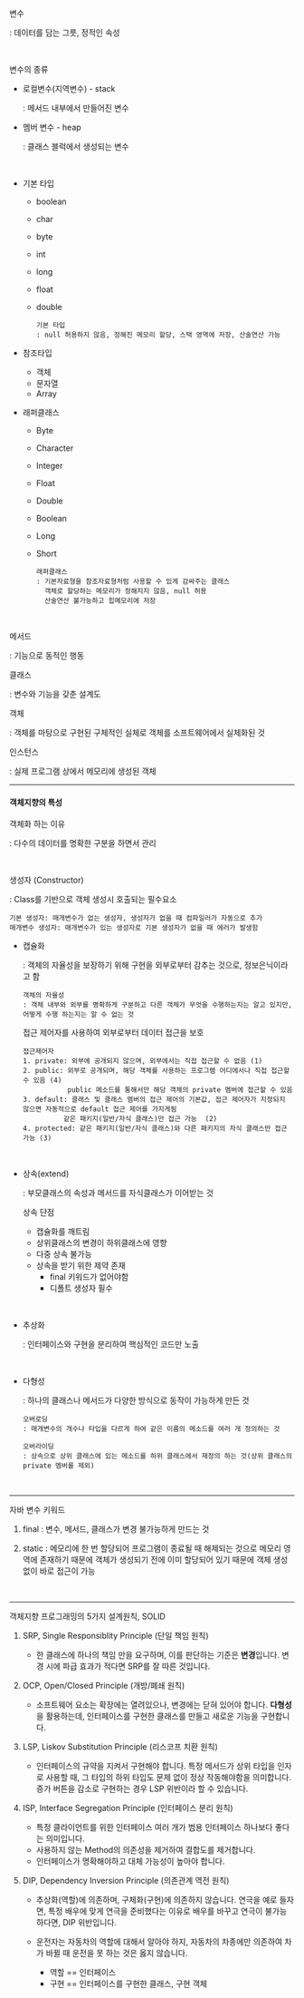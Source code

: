 
변수

: 데이터를 담는 그릇, 정적인 속성

<br>

변수의 종류

  + 로컬변수(지역변수) - stack
 
    : 메서드 내부에서 만들어진 변수 

  + 멤버 변수 - heap
 
    : 클래스 블럭에서 생성되는 변수

 <br>

 + 기본 타입
   + boolean
   + char
   + byte
   + int
   + long
   + float
   + double

         기본 타입
         : null 허용하지 않음, 정해진 메모리 할당, 스택 영역에 저장, 산술연산 가능
     
+ 참조타입
   + 객체
   + 문자열
   + Array
 
+ 래퍼클래스
   + Byte
   + Character
   + Integer
   + Float
   + Double
   + Boolean
   + Long
   + Short
 
         래퍼클래스
         : 기본자료형을 참조자료형처럼 사용할 수 있게 감싸주는 클래스
           객체로 할당하는 메모리가 정해지지 않음, null 허용
           산술연산 불가능하고 힙메모리에 저장

<br>

메서드 

: 기능으로 동적인 행동


클래스

: 변수와 기능을 갖춘 설계도


객체

: 객체를 마탕으로 구현된 구체적인 실체로 객체를 소프트웨어에서 실체화된 것


인스턴스

: 실제 프로그램 상에서 메모리에 생성된 객체


-----


#### 객체지향의 특성

객체화 하는 이유

: 다수의 데이터를 명확한 구분을 하면서 관리

<br>

생성자 (Constructor)

: Class를 기반으로 객체 생성시 호출되는 필수요소 
  
    기본 생성자: 매개변수가 없는 생성자, 생성자가 없을 때 컴파일러가 자동으로 추가
    매개변수 생성자: 매개변수가 있는 생성자로 기본 생성자가 없을 때 에러가 발생함


* 캡슐화 

  : 객체의 자율성을 보장하기 위해 구현을 외부로부터 감추는 것으로, 정보은닉이라고 함

      객체의 자율성
      : 객체 내부와 외부를 명확하게 구분하고 다른 객체가 무엇을 수행하는지는 알고 있지만, 어떻게 수행 하는지는 알 수 없는 것

    접근 제어자를 사용하여 외부로부터 데이터 접근을 보호

      접근제어자
      1. private: 외부에 공개되지 않으며, 외부에서는 직접 접근할 수 없음 (1)
      2. public: 외부로 공개되며, 해당 객체를 사용하는 프로그램 어디에서나 직접 접근할 수 있음 (4)
                 public 메소드를 통해서만 해당 객체의 private 멤버에 접근할 수 있음 
      3. default: 클래스 및 클래스 멤버의 접근 제어의 기본값, 접근 제어자가 지정되지 않으면 자동적으로 default 접근 제어를 가지게됨
                같은 패키지(일반/자식 클래스)만 접근 가능  (2)
      4. protected: 같은 패키지(일반/자식 클래스)와 다른 패키지의 자식 클래스만 접근 가능 (3)

<br>

* 상속(extend)

  : 부모클래스의 속성과 메서드를 자식클래스가 이어받는 것

  상속 단점

   - 캡슐화를 깨트림
   - 상위클래스의 변경이 하위클래스에 영향
   - 다중 상속 불가능
   - 상속을 받기 위한 제약 존재
     - final 키워드가 없어야함
     - 디폴트 생성자 필수

<br>

* 추상화

  : 인터페이스와 구현을 분리하여 핵심적인 코드만 노출

<br>

* 다형성 

  : 하나의 클래스나 메서드가 다양한 방식으로 동작이 가능하게 만든 것

      오버로딩
      : 매개변수의 개수나 타입을 다르게 하여 같은 이름의 메소드를 여러 개 정의하는 것
  
      오버라이딩
      : 상속으로 상위 클래스에 있는 메소드를 하위 클래스에서 재정의 하는 것(상위 클래스의 private 멤버를 제외)

<br>

----

자바 변수 키워드

1. final
   : 변수, 메서드, 클래스가 변경 불가능하게 만드는 것
   
2. static
   : 메모리에 한 번 할당되어 프로그램이 종료될 때 해제되는 것으로 메모리 영역에 존재하기 때문에
     객체가 생성되기 전에 이미 할당되어 있기 때문에 객체 생성없이 바로 접근이 가능

<br>

----

객체지향 프로그래밍의 5가지 설계원칙, SOLID

1. SRP, Single Responsiblity Principle (단일 책임 원칙)
   
    - 한 클래스에 하나의 책임 만을 요구하며, 이를 판단하는 기준은 **변경**입니다. 변경 시에 파급 효과가 적다면 SRP를 잘 따른 것입니다.
      
2. OCP, Open/Closed Principle (개방/폐쇄 원칙)
   
    - 소프트웨어 요소는 확장에는 열려있으나, 변경에는 닫혀 있어야 합니다. **다형성**을 활용하는데, 인터페이스를 구현한 클래스를 만들고 새로운 기능을 구현합니다.
      
3. LSP, Liskov Substitution Principle (리스코프 치환 원칙)
   
    - 인터페이스의 규약을 지켜서 구현해야 합니다. 특정 메서드가 상위 타입을 인자로 사용할 때, 그 타입의 하위 타입도 문제 없이 정상 작동해야함을 의미합니다. 증가 버튼을 감소로 구현하는 경우 LSP 위반이라 할 수 있습니다.
      
4. ISP, Interface Segregation Principle (인터페이스 분리 원칙)
   
    - 특정 클라이언트를 위한 인터페이스 여러 개가 범용 인터페이스 하나보다 좋다는 의미입니다.
    - 사용하지 않는 Method의 의존성을 제거하여 결합도를 제거합니다.
    - 인터페이스가 명확해야하고 대체 가능성이 높아야 합니다.
      
5. DIP, Dependency Inversion Principle (의존관계 역전 원칙)
   
    - 추상화(역할)에 의존하며, 구체화(구현)에 의존하지 않습니다. 연극을 예로 들자면, 특정 배우에 맞게 연극을 준비했다는 이유로 배우를 바꾸고 연극이 불가능 하다면, DIP 위반입니다.
      
    - 운전자는 자동차의 역할에 대해서 알아야 하지, 자동차의 차종에만 의존하여 차가 바뀔 때 운전을 못 하는 것은 옳지 않습니다.
      
        - 역할 == 인터페이스
        - 구현 == 인터페이스를 구현한 클래스, 구현 객체

  
